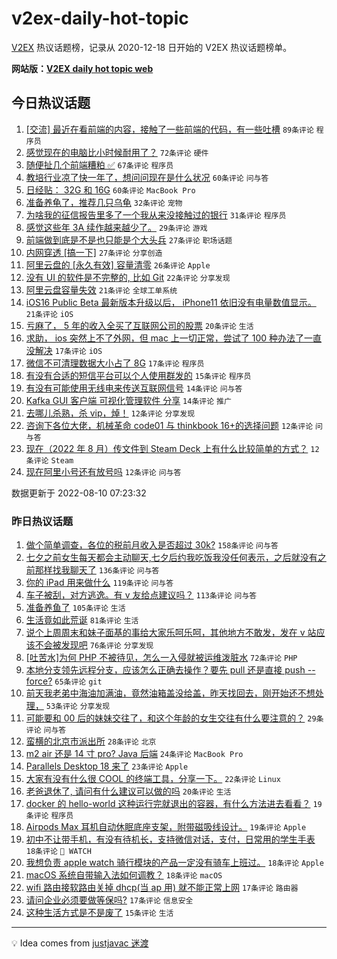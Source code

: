 # v2ex-daily-hot-topic

[V2EX](https://www.v2ex.com/) 热议话题榜，记录从 2020-12-18 日开始的 V2EX 热议话题榜单。

**网站版：[V2EX daily hot topic web](https://boojack.github.io/v2ex-daily-hot-topic-web/)**

## 今日热议话题

<!-- TODAY BEGIN -->

1. [[交流] 最近在看前端的内容，接触了一些前端的代码，有一些吐槽](https://www.v2ex.com/t/871818) `89条评论` `程序员`
1. [感觉现在的电脑比小时候耐用了？](https://www.v2ex.com/t/871817) `72条评论` `硬件`
1. [随便扯几个前端糟粕 ✅](https://www.v2ex.com/t/871848) `67条评论` `程序员`
1. [教培行业凉了快一年了，想问问现在是什么状况](https://www.v2ex.com/t/871823) `60条评论` `问与答`
1. [日经贴： 32G 和 16G](https://www.v2ex.com/t/871837) `60条评论` `MacBook Pro`
1. [准备养龟了，推荐几只乌龟](https://www.v2ex.com/t/871881) `32条评论` `宠物`
1. [为啥我的征信报告里多了一个我从来没接触过的银行](https://www.v2ex.com/t/871886) `31条评论` `程序员`
1. [感觉这些年 3A 续作越来越少了。](https://www.v2ex.com/t/871893) `29条评论` `游戏`
1. [前端做到底是不是也只能是个大头兵](https://www.v2ex.com/t/871847) `27条评论` `职场话题`
1. [内网穿透 [搞一下]](https://www.v2ex.com/t/871831) `27条评论` `分享创造`
1. [阿里云盘的 [永久有效] 容量清零](https://www.v2ex.com/t/871869) `26条评论` `Apple`
1. [没有 UI 的软件是不完整的, 比如 Git](https://www.v2ex.com/t/871863) `22条评论` `分享发现`
1. [阿里云盘容量失效](https://www.v2ex.com/t/871862) `21条评论` `全球工单系统`
1. [iOS16 Public Beta 最新版本升级以后， iPhone11 依旧没有电量数值显示。](https://www.v2ex.com/t/871854) `21条评论` `iOS`
1. [亏麻了， 5 年的收入全买了互联网公司的股票](https://www.v2ex.com/t/871922) `20条评论` `生活`
1. [求助， ios 突然上不了外网，但 mac 上一切正常，尝试了 100 种办法了一直没解决](https://www.v2ex.com/t/871912) `17条评论` `iOS`
1. [微信不可清理数据大小占了 8G](https://www.v2ex.com/t/871860) `17条评论` `程序员`
1. [有没有合适的短信平台可以个人使用群发的](https://www.v2ex.com/t/871849) `15条评论` `程序员`
1. [有没有可能使用无线电来传送互联网信号](https://www.v2ex.com/t/871908) `14条评论` `问与答`
1. [Kafka GUI 客户端 可视化管理软件 分享](https://www.v2ex.com/t/871814) `14条评论` `推广`
1. [去哪儿杀熟，杀 vip，焯！](https://www.v2ex.com/t/871875) `12条评论` `分享发现`
1. [咨询下各位大佬，机械革命 code01 与 thinkbook 16+的选择问题](https://www.v2ex.com/t/871870) `12条评论` `问与答`
1. [现在（2022 年 8 月）传文件到 Steam Deck 上有什么比较简单的方式？](https://www.v2ex.com/t/871844) `12条评论` `Steam`
1. [现在阿里小号还有放号吗](https://www.v2ex.com/t/871827) `12条评论` `问与答`

数据更新于 2022-08-10 07:23:32

<!-- TODAY END -->

### 昨日热议话题

<!-- YESTERDAY BEGIN -->

1. [做个简单调查，各位的税前月收入是否超过 30k?](https://www.v2ex.com/t/871643) `158条评论` `问与答`
1. [七夕之前女生每天都会主动聊天,七夕后约我吃饭我没任何表示，之后就没有之前那样找我聊天了](https://www.v2ex.com/t/871620) `136条评论` `问与答`
1. [你的 iPad 用来做什么](https://www.v2ex.com/t/871654) `119条评论` `问与答`
1. [车子被刮，对方逃逸。有 v 友给点建议吗？](https://www.v2ex.com/t/871583) `113条评论` `问与答`
1. [准备养鱼了](https://www.v2ex.com/t/871647) `105条评论` `生活`
1. [生活竟如此荒诞](https://www.v2ex.com/t/871576) `81条评论` `生活`
1. [说个上周周末和妹子面基的事给大家乐呵乐呵，其他地方不敢发，发在 v 站应该不会被发现吧](https://www.v2ex.com/t/871600) `76条评论` `分享发现`
1. [[吐苦水]为何 PHP 不被待见，怎么一入侵就被运维泼脏水](https://www.v2ex.com/t/871584) `72条评论` `PHP`
1. [本地分支领先远程分支，应该怎么正确去操作？要先 pull 还是直接 push --force?](https://www.v2ex.com/t/871607) `65条评论` `git`
1. [前天我老弟中海油加满油，竟然油箱盖没给盖，昨天找回去，刚开始还不想处理，](https://www.v2ex.com/t/871568) `53条评论` `分享发现`
1. [可能要和 00 后的妹妹交往了，和这个年龄的女生交往有什么要注意的？](https://www.v2ex.com/t/871651) `29条评论` `问与答`
1. [蛮横的北京市派出所](https://www.v2ex.com/t/871632) `28条评论` `北京`
1. [m2 air 还是 14 寸 pro? Java 后端](https://www.v2ex.com/t/871690) `24条评论` `MacBook Pro`
1. [Parallels Desktop 18 来了](https://www.v2ex.com/t/871708) `23条评论` `Apple`
1. [大家有没有什么很 COOL 的终端工具，分享一下。](https://www.v2ex.com/t/871716) `22条评论` `Linux`
1. [老爸退休了, 请问有什么建议可以做的吗](https://www.v2ex.com/t/871599) `20条评论` `生活`
1. [docker 的 hello-world 这种运行完就退出的容器，有什么方法进去看看？](https://www.v2ex.com/t/871741) `19条评论` `程序员`
1. [Airpods Max 耳机自动休眠底座支架，附带磁吸线设计。](https://www.v2ex.com/t/871657) `19条评论` `Apple`
1. [初中不让带手机，有没有待机长，支持微信对话，支付，日常用的学生手表](https://www.v2ex.com/t/871750) `18条评论` ` WATCH`
1. [我想负责 apple watch 骑行模块的产品一定没有骑车上班过。](https://www.v2ex.com/t/871590) `18条评论` `Apple`
1. [macOS 系统自带输入法如何调教？](https://www.v2ex.com/t/871570) `18条评论` `macOS`
1. [wifi 路由接软路由关掉 dhcp(当 ap 用) 就不能正常上网](https://www.v2ex.com/t/871608) `17条评论` `路由器`
1. [请问企业必须要做等保吗?](https://www.v2ex.com/t/871577) `17条评论` `信息安全`
1. [这种生活方式是不是废了](https://www.v2ex.com/t/871719) `15条评论` `生活`

<!-- YESTERDAY END -->

---

💡 Idea comes from [justjavac 迷渡](https://github.com/justjavac/)
